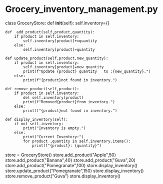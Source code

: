 # Grocery_inventory_management.py

class GroceryStore:
    def __init__(self):
     self.inventory={}

    def  add_product(self,product,quantity):
        if product in self.inventory:
            self.inventory[product]+=quantity
        else:
            self.inventory[product]=quantity

    def update_product(self,product,new_quantity):
        if product in self.inventory:
            self.inventory[product]=new_quantity
            print(f"Update {product} quantity   to :{new_quantity}.")
        else:
            print(f"{product}not found in inventory.")

    def remove_product(self,product):
        if product in self.inventory:
            del self.inventory[product]
            print(f"Removed{product}from inventory.")
        else:
            print(f"{product}not found in inventory.")

    def display_inventory(self):
        if not self.inventory:
            print("Inventory is empty.")
        else:
            print("Current Inventory:")
            for product ,quantity in self.inventory.items():
                print(f"{product}: {quantity}")
store = GroceryStore()
store.add_product("Apple",50)
store.add_product("Banana",40)
store.add_product("Guva",20)
store.add_product("Pomegranate",100)
store.display_inventory()
store.update_product("Pomegranate",150)
store.display_inventory()
store.remove_product("Guva")
store.display_inventory()

